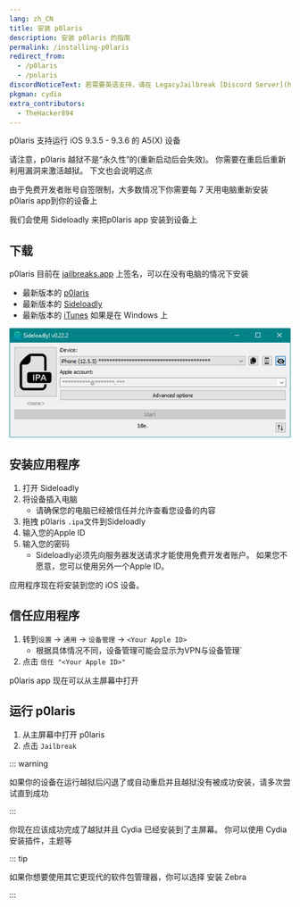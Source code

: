 ```yaml
---
lang: zh_CN
title: 安装 p0laris
description: 安装 p0laris 的指南
permalink: /installing-p0laris
redirect_from:
  - /p0laris
  - /polaris
discordNoticeText: 若需要英语支持，请在 LegacyJailbreak [Discord Server](http://discord.legacyjailbreak.com) 上寻求帮助。
pkgman: cydia
extra_contributors:
  - TheHacker894
---
```


p0laris 支持运行 iOS 9.3.5 - 9.3.6 的 A5(X) 设备

请注意，p0laris 越狱不是“永久性”的(重新启动后会失效)。 你需要在重启后重新利用漏洞来激活越狱。 下文也会说明这点

由于免费开发者账号自签限制，大多数情况下你需要每 7 天用电脑重新安装p0laris app到你的设备上

我们会使用 Sideloadly 来把p0laris app 安装到设备上

## 下载

<div class="custom-container tip" id="ifJailbreaksAppSigned"><p>
p0laris 目前在 <a href="https://jailbreaks.app/legacy.html" target="_blank">jailbreaks.app</a> 上签名，可以在没有电脑的情况下安装
</p></div>

- 最新版本的 [p0laris](https://p0laris.dev/)
- 最新版本的 [Sideloadly](https://sideloadly.io/)
- 最新版本的 [iTunes](https://www.apple.com/itunes/download/win32) 如果是在 Windows 上

![Sideloadly 截图(Windows)](/assets/images/sideloadly_win.png)

## 安装应用程序

1. 打开 Sideloadly
2. 将设备插入电脑
   - 请确保您的电脑已经被信任并允许查看您设备的内容
3. 拖拽 p0laris `.ipa`文件到Sideloadly
4. 输入您的Apple ID
5. 输入您的密码
   - Sideloadly必须先向服务器发送请求才能使用免费开发者账户。 如果您不愿意，您可以使用另外一个Apple ID。

应用程序现在将安装到您的 iOS 设备。

## 信任应用程序

1. 转到`设置` -> `通用` -> `设备管理` -> `<Your Apple ID>`
   - 根据具体情况不同，设备管理可能会显示为VPN与设备管理\`
2. 点击 `信任 "<Your Apple ID>"`

p0laris app 现在可以从主屏幕中打开

## 运行 p0laris

1. 从主屏幕中打开 p0laris
2. 点击 `Jailbreak`

::: warning

如果你的设备在运行越狱后闪退了或自动重启并且越狱没有被成功安装，请多次尝试直到成功

:::

你现在应该成功完成了越狱并且 Cydia 已经安装到了主屏幕。 你可以使用 Cydia 安装<router-link to="/faq/#what-are-tweaks">插件</router-link>，主题等

::: tip

如果你想要使用其它更现代的软件包管理器，你可以选择 <router-link to="/installing-zebra">安装 Zebra</router-link>

:::

